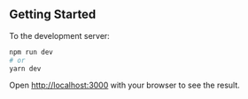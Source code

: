 ## Getting Started

To the development server:

```bash
npm run dev
# or
yarn dev
```

Open [http://localhost:3000](http://localhost:3000) with your browser to see the result.

